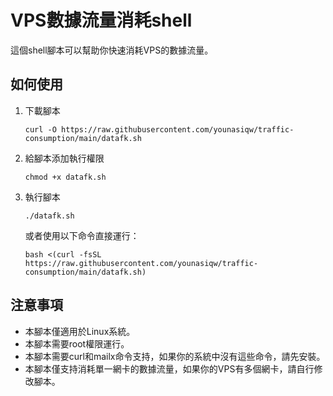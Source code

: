 # VPS數據流量消耗shell

這個shell腳本可以幫助你快速消耗VPS的數據流量。

## 如何使用

1. 下載腳本

   ```
   curl -O https://raw.githubusercontent.com/younasiqw/traffic-consumption/main/datafk.sh
   ```

2. 給腳本添加執行權限

   ```
   chmod +x datafk.sh
   ```

3. 執行腳本

   ```
   ./datafk.sh
   ```

   或者使用以下命令直接運行：

   ```
   bash <(curl -fsSL https://raw.githubusercontent.com/younasiqw/traffic-consumption/main/datafk.sh)
   ```

## 注意事項

- 本腳本僅適用於Linux系統。
- 本腳本需要root權限運行。
- 本腳本需要curl和mailx命令支持，如果你的系統中沒有這些命令，請先安裝。
- 本腳本僅支持消耗單一網卡的數據流量，如果你的VPS有多個網卡，請自行修改腳本。
